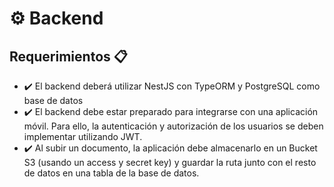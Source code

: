 # :gear: Backend

## Requerimientos :clipboard:

- :heavy_check_mark: El backend deberá utilizar NestJS con TypeORM y PostgreSQL como base de datos
- :heavy_check_mark: El backend debe estar preparado para integrarse con una aplicación móvil. Para ello, la autenticación y autorización de los usuarios se deben implementar utilizando JWT.
- :heavy_check_mark: Al subir un documento, la aplicación debe almacenarlo en un Bucket S3 (usando un access y secret key) y guardar la ruta junto con el resto de datos en una tabla de la base de datos.
